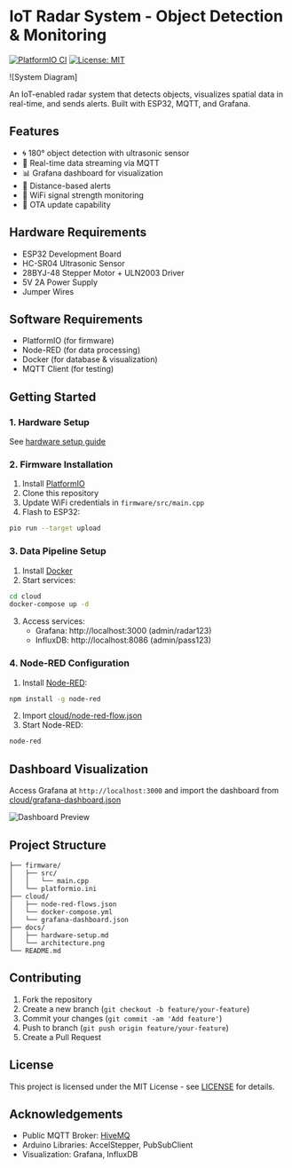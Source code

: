 # IoT Radar System - Object Detection & Monitoring

[![PlatformIO CI](https://github.com/haqueabdali/radar-project-with-arduino/actions/workflows/pio.yml/badge.svg)](https://github.com/haqueabdali/radar-project-with-arduino/actions)
[![License: MIT](https://img.shields.io/badge/License-MIT-yellow.svg)](https://opensource.org/licenses/MIT)

![System Diagram]

An IoT-enabled radar system that detects objects, visualizes spatial data in real-time, and sends alerts. Built with ESP32, MQTT, and Grafana.

## Features

- 🌀 180° object detection with ultrasonic sensor
- 📶 Real-time data streaming via MQTT
- 📊 Grafana dashboard for visualization
- 🔔 Distance-based alerts
- 📶 WiFi signal strength monitoring
- 🔄 OTA update capability

## Hardware Requirements

- ESP32 Development Board
- HC-SR04 Ultrasonic Sensor
- 28BYJ-48 Stepper Motor + ULN2003 Driver
- 5V 2A Power Supply
- Jumper Wires

## Software Requirements

- PlatformIO (for firmware)
- Node-RED (for data processing)
- Docker (for database & visualization)
- MQTT Client (for testing)

## Getting Started

### 1. Hardware Setup
See [hardware setup guide](docs/hardware-setup.md)

### 2. Firmware Installation
1. Install [PlatformIO](https://platformio.org/)
2. Clone this repository
3. Update WiFi credentials in `firmware/src/main.cpp`
4. Flash to ESP32:
```bash
pio run --target upload
```

### 3. Data Pipeline Setup
1. Install [Docker](https://www.docker.com/)
2. Start services:
```bash
cd cloud
docker-compose up -d
```
3. Access services:
   - Grafana: http://localhost:3000 (admin/radar123)
   - InfluxDB: http://localhost:8086 (admin/pass123)

### 4. Node-RED Configuration
1. Install [Node-RED](https://nodered.org/):
```bash
npm install -g node-red
```
2. Import [cloud/node-red-flow.json](cloud/node-red-flow.json)
3. Start Node-RED:
```bash
node-red
```
## Dashboard Visualization
Access Grafana at `http://localhost:3000` and import the dashboard from [cloud/grafana-dashboard.json](cloud/grafana-dashboard.json)

![Dashboard Preview](docs/dashboard-preview.png)

## Project Structure
```
├── firmware/
│   ├── src/
│   │   └── main.cpp
│   └── platformio.ini
├── cloud/
│   ├── node-red-flows.json
│   └── docker-compose.yml
│   └── grafana-dashboard.json
├── docs/
│   ├── hardware-setup.md
│   └── architecture.png
└── README.md
```

## Contributing
1. Fork the repository
2. Create a new branch (`git checkout -b feature/your-feature`)
3. Commit your changes (`git commit -am 'Add feature'`)
4. Push to branch (`git push origin feature/your-feature`)
5. Create a Pull Request

## License
This project is licensed under the MIT License - see [LICENSE](LICENSE) for details.

## Acknowledgements
- Public MQTT Broker: [HiveMQ](https://www.hivemq.com/public-mqtt-broker/)
- Arduino Libraries: AccelStepper, PubSubClient
- Visualization: Grafana, InfluxDB